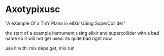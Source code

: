 # Axotypixusc
"A eXample Of a TinY PIano in elIXir USing SuperCollider"

the start of a example instrument using elixir and supercollider with a bad name so it will not get used.
its quite bad right now

use it with:
mix deps.get; mix run
